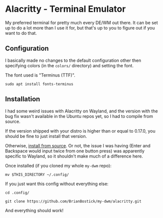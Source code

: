# Alacritty - Terminal Emulator
My preferred terminal for pretty much every DE/WM out there. It can be set up to do a lot more than I use it for, but that's up to you to figure out if you want to do that.

## Configuration
I basically made no changes to the default configuration other then specifying colors (in the `colors/` directory) and setting the font.

The font used is "Terminus (TTF)".
```
sudo apt install fonts-terminus
```

## Installation
I had some weird issues with Alacritty on Wayland, and the version with the bug fix wasn't available in the Ubuntu repos yet, so I had to compile from source.

If the version shipped with your distro is higher than or equal to 0.17.0, you should be fine to just install that version.

Otherwise, [install from source](https://github.com/alacritty/alacritty). Or not, the issue I was having (Enter and Backspace would input twice from one button press) was apparently specific to Wayland, so it shouldn't make much of a difference here.

Once installed (if you cloned my whole `my-dwm` repo):
```
mv $THIS_DIRECTORY ~/.config/
```
If you just want this config without everything else:
```
cd .config/
```
```
git clone https://github.com/BrianBostick/my-dwm/alacritty.git
```
And everything should work!
